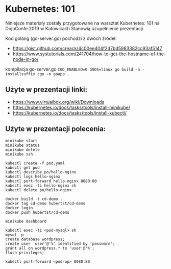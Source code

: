 # Kubernetes: 101

Niniejsze materiały zostały przygotowane na warsztat Kubernetes: 101 na DojoConfe 2019 w Katowicach
Stanowią uzupełnienie prezentacji.

Kod golang (go-server.go) pochodzi z dwóch źródeł:
* https://gist.github.com/creack/4c00ee404f2d7bd5983382cc93af5147
* https://www.systutorials.com/241704/how-to-get-the-hostname-of-the-node-in-go/

kompilacja go-server.go
`CGO_ENABLED=0 GOOS=linux go build -a -installsuffix cgo -o goapp .`

## Użyte w prezentacji linki:

* https://www.virtualbox.org/wiki/Downloads
* https://kubernetes.io/docs/tasks/tools/install-minikube/
* https://kubernetes.io/docs/tasks/tools/install-kubectl/

## Użyte w prezentacji polecenia:

```  
minikube start
minikube status
minikube delete
minikube ssh

kubectl create -f pod.yaml
kubectl get pod
kubectl describe po/hello-nginx
kubectl logs hello-nginx
kubectl port-forward hello-nginx 8080:80
kubectl exec -ti hello-nginx sh
kubectl delete po/hello-nginx

docker build -t cd-demo .
docker tag cd-demo hubertst/cd-demo
docker login
docker push hubertst/cd-demo

minikube dashboard

kubectl exec -ti <pod-mysql> sh
mysql -p
create database wordpress;
create user 'user'@'%' identified by 'password';
grant all on wordpress.* to 'user'@'%';
flush privileges;

kubectl port-forward <pod-wp> 8080:80
```